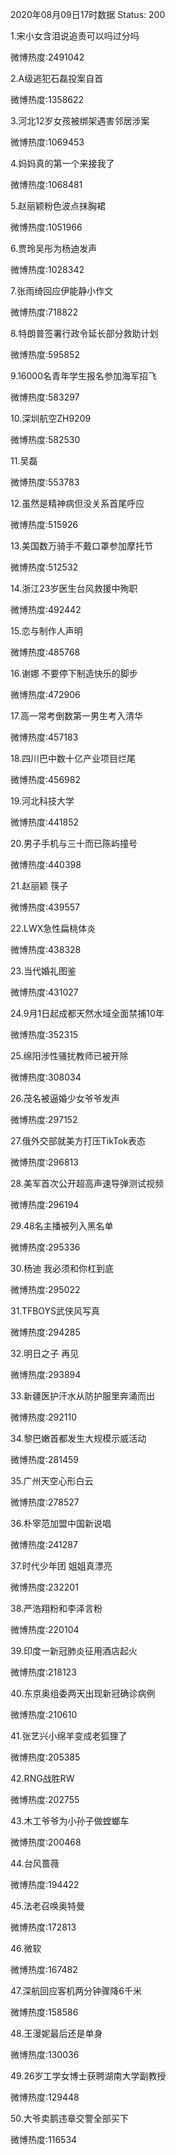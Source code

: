 2020年08月09日17时数据
Status: 200

1.宋小女含泪说追责可以吗过分吗

微博热度:2491042

2.A级逃犯石磊投案自首

微博热度:1358622

3.河北12岁女孩被绑架遇害邻居涉案

微博热度:1069453

4.妈妈真的第一个来接我了

微博热度:1068481

5.赵丽颖粉色波点抹胸裙

微博热度:1051966

6.贾玲吴彤为杨迪发声

微博热度:1028342

7.张雨绮回应伊能静小作文

微博热度:718822

8.特朗普签署行政令延长部分救助计划

微博热度:595852

9.16000名青年学生报名参加海军招飞

微博热度:583297

10.深圳航空ZH9209

微博热度:582530

11.吴磊

微博热度:553783

12.虽然是精神病但没关系首尾呼应

微博热度:515926

13.美国数万骑手不戴口罩参加摩托节

微博热度:512532

14.浙江23岁医生台风救援中殉职

微博热度:492442

15.恋与制作人声明

微博热度:485768

16.谢娜 不要停下制造快乐的脚步

微博热度:472906

17.高一常考倒数第一男生考入清华

微博热度:457183

18.四川巴中数十亿产业项目烂尾

微博热度:456982

19.河北科技大学

微博热度:441852

20.男子手机与三十而已陈屿撞号

微博热度:440398

21.赵丽颖 筷子

微博热度:439557

22.LWX急性扁桃体炎

微博热度:438328

23.当代婚礼图鉴

微博热度:431027

24.9月1日起成都天然水域全面禁捕10年

微博热度:352315

25.绵阳涉性骚扰教师已被开除

微博热度:308034

26.茂名被逼婚少女爷爷发声

微博热度:297152

27.俄外交部就美方打压TikTok表态

微博热度:296813

28.美军首次公开超高声速导弹测试视频

微博热度:296194

29.48名主播被列入黑名单

微博热度:295336

30.杨迪 我必须和你杠到底

微博热度:295022

31.TFBOYS武侠风写真

微博热度:294285

32.明日之子 再见

微博热度:293894

33.新疆医护汗水从防护服里奔涌而出

微博热度:292110

34.黎巴嫩首都发生大规模示威活动

微博热度:281459

35.广州天空心形白云

微博热度:278527

36.朴宰范加盟中国新说唱

微博热度:241287

37.时代少年团 姐姐真漂亮

微博热度:232201

38.严浩翔粉和李泽言粉

微博热度:220104

39.印度一新冠肺炎征用酒店起火

微博热度:218123

40.东京奥组委两天出现新冠确诊病例

微博热度:210610

41.张艺兴小绵羊变成老狐狸了

微博热度:205385

42.RNG战胜RW

微博热度:202755

43.木工爷爷为小孙子做螳螂车

微博热度:200468

44.台风蔷薇

微博热度:194422

45.法老召唤奥特曼

微博热度:172813

46.微软

微博热度:167482

47.深航回应客机两分钟骤降6千米

微博热度:158586

48.王漫妮最后还是单身

微博热度:130036

49.26岁工学女博士获聘湖南大学副教授

微博热度:129448

50.大爷卖鹅违章交警全部买下

微博热度:116534

